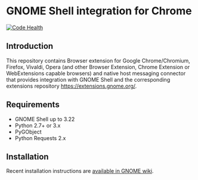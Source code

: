 GNOME Shell integration for Chrome
============================================
[![Code Health](https://landscape.io/github/nE0sIghT/chrome-gnome-shell-mirror/master/landscape.svg?style=flat)](https://landscape.io/github/nE0sIghT/chrome-gnome-shell-mirror/master)

Introduction
------------

This repository contains Browser extension for Google Chrome/Chromium, Firefox, Vivaldi, Opera (and other
Browser Extension, Chrome Extension or WebExtensions capable browsers) and native host messaging connector
that provides integration with GNOME Shell and the corresponding extensions repository https://extensions.gnome.org/.

Requirements
------------
 * GNOME Shell up to 3.22
 * Python 2.7+ or 3.x
 * PyGObject
 * Python Requests 2.x

Installation
------------

Recent installation instructions are [available in GNOME wiki](https://wiki.gnome.org/Projects/GnomeShellIntegrationForChrome/Installation).

